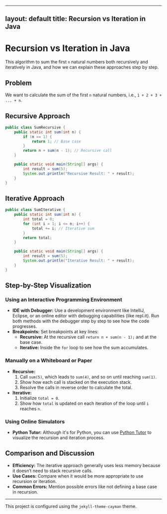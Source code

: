
---
layout: default
title: Recursion vs Iteration in Java
---

# Recursion vs Iteration in Java

This algorithm to sum the first `n` natural numbers both recursively and iteratively in Java, and how we can explain these approaches step by step.

## Problem
We want to calculate the sum of the first `n` natural numbers, i.e., `1 + 2 + 3 + ... + n`.

## Recursive Approach

```java
public class SumRecursive {
    public static int sum(int n) {
        if (n == 1) {
            return 1; // Base case
        }
        return n + sum(n - 1); // Recursive call
    }

    public static void main(String[] args) {
        int result = sum(5);
        System.out.println("Recursive Result: " + result);
    }
}
```


## Iterative Approach

```java
public class SumIterative {
    public static int sum(int n) {
        int total = 0;
        for (int i = 1; i <= n; i++) {
            total += i; // Iterative sum
        }
        return total;
    }

    public static void main(String[] args) {
        int result = sum(5);
        System.out.println("Iterative Result: " + result);
    }
}
```

## Step-by-Step Visualization

### Using an Interactive Programming Environment

- **IDE with Debugger:** Use a development environment like IntelliJ, Eclipse, or an online editor with debugging capabilities (like repl.it). Run both methods with the debugger step by step to see how the code progresses.
- **Breakpoints:** Set breakpoints at key lines:
  - **Recursive:** At the recursive call `return n + sum(n - 1);` and at the base case.
  - **Iterative:** Inside the `for` loop to see how the sum accumulates.

### Manually on a Whiteboard or Paper

- **Recursive:**
  1. Call `sum(5)`, which leads to `sum(4)`, and so on until reaching `sum(1)`.
  2. Show how each call is stacked on the execution stack.
  3. Resolve the calls in reverse order to calculate the total.
- **Iterative:**
  1. Initialize `total = 0`.
  2. Show how `total` is updated on each iteration of the loop until `i` reaches `n`.

### Using Online Simulators

- **Python Tutor:** Although it's for Python, you can use [Python Tutor](https://pythontutor.com/) to visualize the recursion and iteration process.

## Comparison and Discussion

- **Efficiency:** The iterative approach generally uses less memory because it doesn’t need to stack recursive calls.
- **Use Cases:** Compare when it would be more appropriate to use recursion or iteration.
- **Common Errors:** Mention possible errors like not defining a base case in recursion.

---

This project is configured using the `jekyll-theme-cayman` theme.
